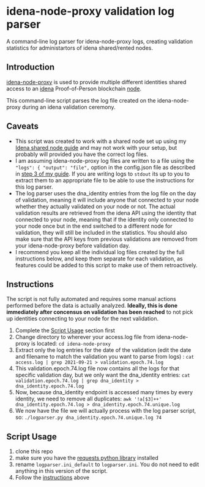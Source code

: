 # idena-node-proxy validation log parser
A command-line log parser for idena-node-proxy logs, creating validation statistics for administartors of idena shared/rented nodes.

## Introduction

[idena-node-proxy](https://github.com/idena-network/idena-node-proxy) is used to provide multiple different identities shared access to an [idena](https://idena.io) Proof-of-Person blockchain [node](https://github.com/idena-network/idena-go).

This command-line script parses the log file created on the idena-node-proxy during an idena validation ceremony.

## Caveats

* This script was created to work with a shared node set up using my [Idena shared node guide](https://github.com/pocoloko/idena-shared-node-guide) and may not work with your setup, but probably will provided you have the correct log files.
* I am assuming idena-node-proxy log files are written to a file using the ```"logs": { "output": "file",``` option in the config.json file as described in [step 3 of my guide](https://github.com/pocoloko/idena-shared-node-guide#step-3-install-idena-node-proxy). If you are writing logs to ```stdout``` its up to you to extract them to an appropriate file to be able to use the instructions for this log parser.
* The log parser uses the dna_identity entries from the log file on the day of validation, meaning it will include anyone that connected to your node whether they actually validated on your node or not. The actual validation results are retrieved from the idena API using the identity that connected to your node, meaning that if the identity only connected to your node once but in the end switched to a different node for validation, they will still be included in the statistics. You should also make sure that the API keys from previous validations are removed from your idena-node-proxy before validation day.
* I recommend you keep all the individual log files created by the full instructions below, and keep them separate for each validation, as features could be added to this script to make use of them retroactively.

## Instructions

The script is not fully automated and requires some manual actions performed before the data is actually analyzed. **Ideally, this is done immediately after concensus on validation has been reached** to not pick up identities connecting to your node for the next validation.

1. Complete the [Script Usage](https://github.com/pocoloko/idena-node-proxy-logparser#script-usage) section first
2. Change directory to wherever your access.log file from idena-node-proxy is located: ```cd idena-node-proxy```
3. Extract only the log entries for the date of the validation (edit the date and filename to match the validation you want to parse from logs) : ```cat access.log | grep 2021-09-21 > validation.epoch.74.log```
4. This validation.epoch.74.log file now contains all the logs for that specific validation day, but we only want the dna_identity entries: ```cat validation.epoch.74.log | grep dna_identity > dna_identity.epoch.74.log```
5. Now, because dna_identity endpoint is accessed many times by every identity, we need to remove all duplicates: ```awk '!a[$3]++' dna_identity.epoch.74.log > dna_identity.epoch.74.unique.log```
6. We now have the file we will actually process with the log parser script, so: ```./logparser.py dna_identity.epoch.74.unique.log 74```

## Script Usage

1. clone this repo
2. make sure you have the [requests python library](https://docs.python-requests.org/en/master/) installed
3. rename `logparser.ini_default` to `logparser.ini`. You do not need to edit anything in this version of the script.
4. Follow the [instructions](https://github.com/pocoloko/idena-node-proxy-logparser#instructions) above

